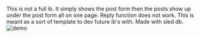 This is not a full ib. It simply shows the post form then the posts show up under the post form all on one page. Reply function does not work. This is meant as a sort of template to dev future ib's with. Made with sled db. 
![demo](https://github.com/user-attachments/assets/4e291d92-e876-42e7-88be-fff172acb44d)
